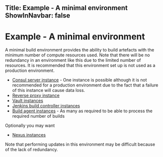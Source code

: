 Title: Example - A minimal environment
ShowInNavbar: false
---

# Example - A minimal environment

A minimal build environment provides the ability to build artefacts with
the minimum number of compute resources used. Note that there will be no redundancy
in an environment like this due to the limited number of resources. It is recommended
that this environment set up is not used as a production environment.

* [Consul server instance](https://github.com/Calvinverse/resource.hashi.server) - One instance
  is possible although it is not recommended for a production environment due to the fact
  that a failure of this instance will cause data loss.
* [Reverse proxy instance](https://github.com/Calvinverse/resource.proxy.edge)
* [Vault instances](https://github.com/Calvinverse/resource.secrets)
* [Jenkins build controller instances](https://github.com/Calvinverse/resource.build.master)
* [Build agent instances](https://github.com/Calvinverse/resource.build.agent.windows) - As many as
  required to be able to process the required number of builds

Optionally you may want

* [Nexus instances](https://github.com/Calvinverse/resource.artefacts)

Note that performing updates in this environment may be difficult because of the lack of
redundancy.
